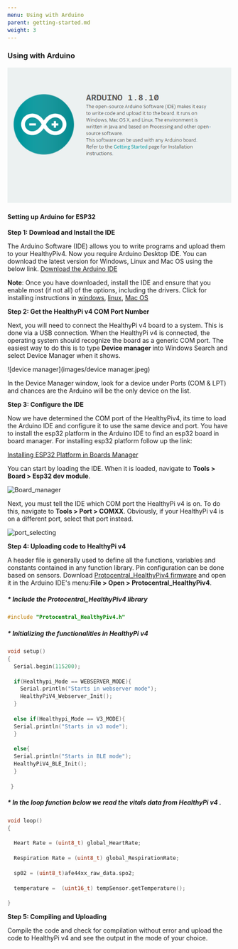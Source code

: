 ```yaml
---
menu: Using with Arduino
parent: getting-started.md
weight: 3
---
```


### Using with Arduino


![](assets/HealthyPiv4-arduino-c94f141d.png)

#### Setting up Arduino for ESP32

**Step 1: Download and Install the IDE**

The Arduino Software (IDE) allows you to write programs and upload them to your HealthyPiv4. Now you require Arduino Desktop IDE. You can download the latest version for Windows, Linux and Mac OS using the below link.
[Download the Arduino IDE](https://www.arduino.cc/en/Main/Software#download)

**Note**: Once you have downloaded, install the IDE and ensure that you enable most (if not all) of the options, including the drivers. Click for installing instructions in [windows](https://www.arduino.cc/en/guide/windows), [linux](https://www.arduino.cc/en/guide/linux), [Mac OS](https://www.arduino.cc/en/guide/macOSX)

**Step 2: Get the HealthyPi v4 COM Port Number**

Next, you will need to connect the HealthyPi v4 board to a system. This is done via a USB connection. When the HealthyPi v4 is connected, the operating system should recognize the board as a generic COM port. The easiest way to do this is to type **Device manager** into Windows Search and select Device Manager when it shows.

![device manager](images/device manager.jpeg)

In the Device Manager window, look for a device under Ports (COM & LPT) and chances are the Arduino will be the only device on the list.

**Step 3: Configure the IDE**

Now we have determined the COM port of the HealthyPiv4, its time to load the Arduino IDE and configure it to use the same device and port. You have to install the esp32 platform in the Arduino IDE to find an esp32 board in board manager. For installing esp32 platform follow up the link:

[Installing ESP32 Platform in Boards Manager](https://github.com/espressif/arduino-esp32/blob/master/docs/arduino-ide/boards_manager.md)

You can start by loading the IDE. When it is loaded, navigate to **Tools > Board > Esp32 dev module**.

![Board_manager](Board_manager.png)

Next, you must tell the IDE which COM port the HealthyPi v4 is on. To do this, navigate to **Tools > Port > COMXX**. Obviously, if your HealthyPi v4 is on a different port, select that port instead.

![port_selecting](port_selecting.png)

**Step 4: Uploading code to HealthyPi v4**

A header file is generally used to define all the functions, variables and constants contained in any function library. Pin configuration can be done based on sensors. Download [Protocentral_HealthyPiv4 firmware](https://github.com/Protocentral/Protocentral_HealthyPiv4) and open it in the Arduino IDE's menu:**File > Open > Protocentral_HealthyPiv4**.

##### * Include the Protocentral_HealthyPiv4 library

```c
#include "Protocentral_HealthyPiv4.h"

```
##### * Initializing the functionalities in HealthyPi v4
```c
void setup()
{
  Serial.begin(115200);

  if(Healthypi_Mode == WEBSERVER_MODE){
    Serial.println("Starts in webserver mode");
    HealthyPiV4_Webserver_Init();
  }

  else if(Healthypi_Mode == V3_MODE){
  Serial.println("Starts in v3 mode");
  }

  else{
  Serial.println("Starts in BLE mode");
  HealthyPiV4_BLE_Init();
  }

 }
```
##### * In the loop function below we read the vitals data from HealthyPi v4 .

```c
void loop()
{

  Heart Rate = (uint8_t) global_HeartRate;

  Respiration Rate = (uint8_t) global_RespirationRate;

  sp02 = (uint8_t)afe44xx_raw_data.spo2;

  temperature =  (uint16_t) tempSensor.getTemperature();

}
```  

**Step 5: Compiling and Uploading**

Compile the code and check for compilation without error and upload the code to HealthyPi v4 and see the output in the mode of your choice.
